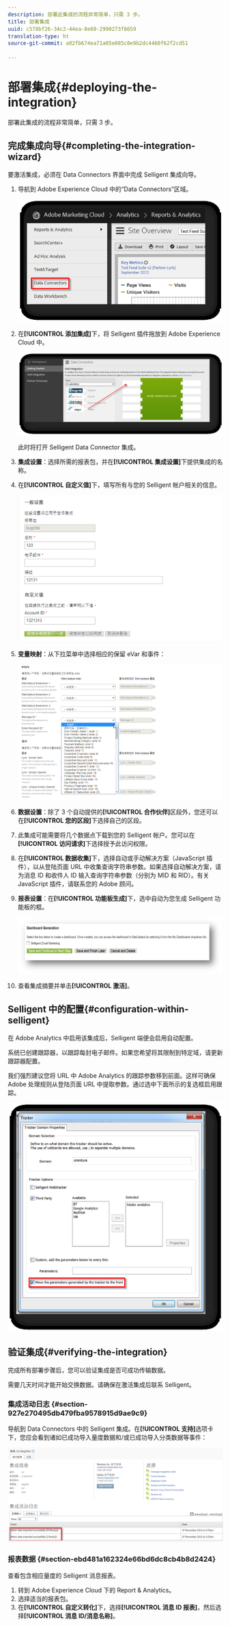 ```yaml
---
description: 部署此集成的流程非常简单，只需 3 步。
title: 部署集成
uuid: c578bf26-34c2-44ea-8e60-2990273f8659
translation-type: ht
source-git-commit: a02fb674ea71a05e085c8e9b2dc4460f62f2cd51

---
```



# 部署集成{#deploying-the-integration}

部署此集成的流程非常简单，只需 3 步。

## 完成集成向导{#completing-the-integration-wizard}

要激活集成，必须在 Data Connectors 界面中完成 Selligent 集成向导。

1. 导航到 Adobe Experience Cloud 中的“Data Connectors”区域。

   ![](assets/selligent-data_connectors.png)

1. 在&#x200B;**[!UICONTROL 添加集成]**&#x200B;下，将 Selligent 插件拖放到 Adobe Experience Cloud 中。

   ![](assets/selligent-add_integration.png)

   此时将打开 Selligent Data Connector 集成。

1. **集成设置**：选择所需的报表包，并在&#x200B;**[!UICONTROL 集成设置]**&#x200B;下提供集成的名称。

1. 在&#x200B;**[!UICONTROL 自定义值]**&#x200B;下，填写所有与您的 Selligent 帐户相关的信息。

   ![](assets/selligent-general_settings.png)

1. **变量映射**：从下拉菜单中选择相应的保留 eVar 和事件：

   ![](assets/selligent-variables.png)

1. **数据设置**：除了 3 个自动提供的&#x200B;**[!UICONTROL 合作伙伴]**&#x200B;区段外，您还可以在&#x200B;**[!UICONTROL 您的区段]**&#x200B;下选择自己的区段。

1. 此集成可能需要将几个数据点下载到您的 Selligent 帐户。您可以在&#x200B;**[!UICONTROL 访问请求]**&#x200B;下选择授予此访问权限。
1. 在&#x200B;**[!UICONTROL 数据收集]**&#x200B;下，选择自动或手动解决方案（JavaScript 插件），以从登陆页面 URL 中收集查询字符串参数。如果选择自动解决方案，请为消息 ID 和收件人 ID 输入查询字符串参数（分别为 MID 和 RID）。有关 JavaScript 插件，请联系您的 Adobe 顾问。
1. **报表设置**：在&#x200B;**[!UICONTROL 功能板生成]**&#x200B;下，选中自动为您生成 Selligent 功能板的框。

   ![](assets/selligent-report_settings.png)

1. 查看集成摘要并单击&#x200B;**[!UICONTROL 激活]**。

## Selligent 中的配置{#configuration-within-selligent}

在 Adobe Analytics 中启用该集成后，Selligent 端便会启用自动配置。

系统已创建跟踪器，以跟踪每封电子邮件。如果您希望将其限制到特定域，请更新跟踪器配置。

我们强烈建议您将 URL 中 Adobe Analytics 的跟踪参数移到前面。这样可确保 Adobe 处理规则从登陆页面 URL 中提取参数。通过选中下面所示的复选框启用跟踪。

![](assets/selligent-tracker.png)

## 验证集成{#verifying-the-integration}

完成所有部署步骤后，您可以验证集成是否可成功传输数据。

需要几天时间才能开始交换数据。请确保在激活集成后联系 Selligent。

### 集成活动日志 {#section-927e270495db479fba9578915d9ae9c9}

导航到 Data Connectors 中的 Selligent 集成。在&#x200B;**[!UICONTROL 支持]**&#x200B;选项卡下，您应会看到诸如已成功导入量度数据和/或已成功导入分类数据等事件：

![](assets/selligent-verifying.png)

### 报表数据 {#section-ebd481a162324e66bd6dc8cb4b8d2424}

查看包含相应量度的 Selligent 消息报表。

1. 转到 Adobe Experience Cloud 下的 Report &amp; Analytics。
1. 选择适当的报表包。
1. 在&#x200B;**[!UICONTROL 自定义转化]**&#x200B;下，选择&#x200B;**[!UICONTROL 消息 ID 报表]**，然后选择&#x200B;**[!UICONTROL 消息 ID/消息名称]**。
